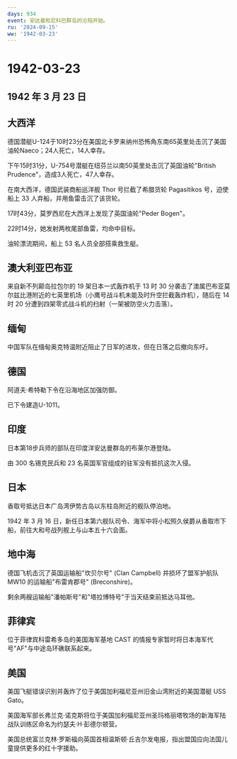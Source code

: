 ```yaml
---
days: 934
event: 安达曼和尼科巴群岛的沦陷开始。
ru: '2024-09-15'
ww: '1942-03-23'
---
```


# 1942-03-23

## 1942 年 3 月 23 日

## 大西洋

德国潜艇U-124于10时23分在美国北卡罗来纳州恐怖角东南65英里处击沉了美国油轮Naeco；24人死亡，14人幸存。

下午15时31分，U-754号潜艇在纽芬兰以南50英里处击沉了英国油轮"British
Prudence"，造成3人死亡，47人幸存。

在南大西洋，德国武装商船巡洋舰 Thor 号拦截了希腊货轮 Pagasitikos
号，迫使船上 33 人弃船，并用鱼雷击沉了该货轮。

17时43分，莫罗西尼在大西洋上发现了英国油轮"Peder Bogen"。

22时14分，她发射两枚尾部鱼雷，均命中目标。

油轮漂流期间，船上 53 名人员全部搭乘救生艇。

## 澳大利亚巴布亚

来自新不列颠岛拉包尔的 19 架日本一式轰炸机于 13 时 30
分袭击了澳属巴布亚莫尔兹比港附近的七英里机场（小鹰号战斗机未能及时升空拦截轰炸机），随后在
14 时 20 分遭到四架零式战斗机的扫射（一架被防空火力击落）。

## 缅甸

中国军队在缅甸奥克特温附近阻止了日军的进攻，但在日落之后撤向东吁。

## 德国

阿道夫·希特勒下令在沿海地区加强防御。

已下令建造U-1011。

## 印度

日本第18步兵师的部队在印度洋安达曼群岛的布莱尔港登陆。

由 300 名锡克民兵和 23 名英国军官组成的驻军没有抵抗这次入侵。

## 日本

香取号抵达日本广岛湾伊势古岛以东柱岛附近的舰队停泊地。

1942 年 3 月 16
日，新任日本第六舰队司令、海军中将小松照久侯爵从香取市下船，前往大和号战列舰上与山本五十六会面。

## 地中海

德国飞机击沉了英国运输船"坎贝尔号" (Clan Campbell) 并损坏了盟军护航队
MW10 的运输船"布雷肯郡号" (Breconshire)。

剩余两艘运输船"潘帕斯号"和"塔拉博特号"于当天结束前抵达马耳他。

## 菲律宾

位于菲律宾科雷希多岛的美国海军基地 CAST
的情报专家暂时将日本海军代号"AF"与中途岛环礁联系起来。

## 美国

美国飞艇错误识别并轰炸了位于美国加利福尼亚州旧金山湾附近的美国潜艇 USS
Gato。

美国海军部长弗兰克·诺克斯将位于美国加利福尼亚州圣玛格丽塔牧场的新海军陆战队训练区命名为约瑟夫·H·彭德尔顿营。

美国总统富兰克林·罗斯福向英国首相温斯顿·丘吉尔发电报，指出盟国应向法国儿童提供更多的红十字援助。